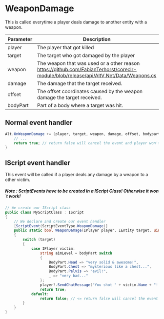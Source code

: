 # WeaponDamage 
This is called everytime a player deals damage to another entity with a weapon.

| Parameter | Description  |
|-----------|--------------|
| player    | The player that got killed |
| target    | The target who got damaged by the player |
| weapon    | The weapon that was used or a other reason https://github.com/FabianTerhorst/coreclr-module/blob/release/api/AltV.Net/Data/Weapons.cs |
| damage    | The damage that the target received. |
| offset    | The offset coordinates caused by the weapon damage the target received. |
| bodyPart  | Part of a body where a target was hit. |


## Normal event handler

```csharp
Alt.OnWeaponDamage += (player, target, weapon, damage, offset, bodypart) => {
    // ...
    return true; // return false will cancel the event and player won't receive damage.
}
```

## IScript event handler

This event will be called if a player deals any damage by a weapon to a other victim.
##### Note : ScriptEvents have to be created in a IScript Class! Otherwise it won´t work!

```csharp
// We create our IScript class
public class MyScriptClass : IScript
{
    // We declare and create our event handler
    [ScriptEvent(ScriptEventType.WeaponDamage)]
    public static bool WeaponDamage(IPlayer player, IEntity target, uint weapon, ushort damage, Position offset, BodyPart bodyPart)
    {
        switch (target)
        {
            case IPlayer victim:
                string aimLevel = bodyPart switch
                {
                    BodyPart.Head => "very solid & awesome!",
                    BodyPart.Chest => "mysterious like a chest...",
                    BodyPart.Pelvis => "evil!",
                    _ => "very bad..."
                };
                player?.SendChatMessage("You shot " + victim.Name + "! Your aim is " + aimLevel);
                return true;
            default:
                return false; // <= return false will cancel the event and player won't receive damage.
        }
    }
}
```
